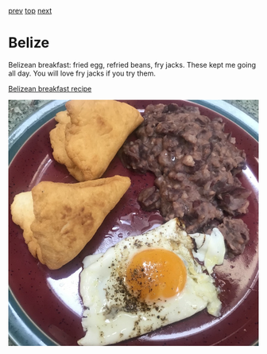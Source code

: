 [prev](belgium.md)
[top](../index.md)
[next](benin.md)
# Belize

Belizean breakfast: fried egg, refried beans, fry jacks. These kept me
going all day. You will love fry jacks if you try them.

[Belizean breakfast recipe](https://belize.com/belizean-recipes)

![Belizean breakfast](images/belize.jpeg)